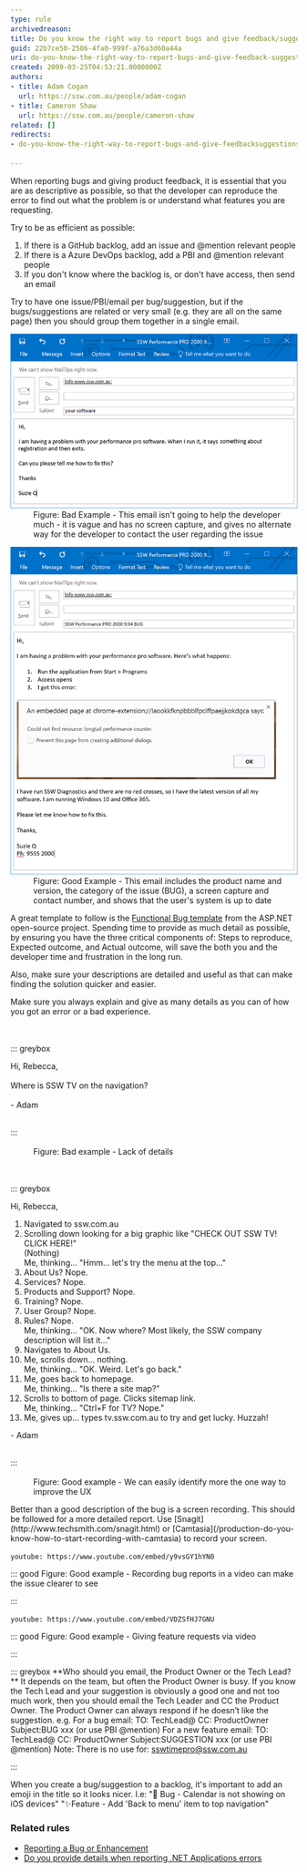 ```yaml
---
type: rule
archivedreason: 
title: Do you know the right way to report bugs and give feedback/suggestions?
guid: 22b7ce50-2586-4fa0-999f-a76a3d60a44a
uri: do-you-know-the-right-way-to-report-bugs-and-give-feedback-suggestions
created: 2009-03-25T04:53:21.0000000Z
authors:
- title: Adam Cogan
  url: https://ssw.com.au/people/adam-cogan
- title: Cameron Shaw
  url: https://ssw.com.au/people/cameron-shaw
related: []
redirects:
- do-you-know-the-right-way-to-report-bugs-and-give-feedbacksuggestions

---
```


When reporting bugs and giving product feedback, it is essential that you are as descriptive as possible, so that the developer can reproduce the error to find out what the problem is or understand what features you are requesting.

Try to be as efficient as possible:

1. If there is a GitHub backlog, add an issue and @mention relevant people
2. If there is a Azure DevOps backlog, add a PBI and @mention relevant people
3. If you don't know where the backlog is, or don't have access, then send an email


Try to have one issue/PBI/email per bug/suggestion, but if the bugs/suggestions are related or very small (e.g. they are all on the same page) then you should group them together in a single email.

<!--endintro-->
<dl class="badImage"><dt> <img src="do-you-know-the-right-way-to-report-bugs-bad-example.png" alt="do-you-know-the-right-way-to-report-bugs-bad-example.png"> <br>
   </dt><dd>Figure: Bad Example - This email isn't going to help the developer much - it is vague and has no screen capture, and gives no alternate way for the developer to contact the user regarding the issue</dd></dl><dl class="goodImage"><dt> <img src="do-you-know-the-right-way-to-report-bugs-good-example.png" alt="do-you-know-the-right-way-to-report-bugs-good-example.png"> <br>
   </dt><dd>Figure: Good Example - This email includes the product name and version, the category of the issue (BUG), a screen capture and contact number, and shows that the user's system is up to date<br></dd>
</dl>

A great template to follow is the [Functional Bug template](https://github.com/aspnet/Home/wiki/Functional-bug-template) from the ASP.NET open-source project. Spending time to provide as much detail as possible, by ensuring you have the three critical components of: Steps to reproduce, Expected outcome, and Actual outcome, will save the both you and the developer time and frustration in the long run. 


Also, make sure your descriptions are detailed and useful as that can make finding the solution quicker and easier.




Make sure you always explain and give as many details as you can of how you got an error or a bad experience.
<dl class="badImage"><dt><br><br>::: greybox<br><p>Hi, Rebecca, <br>
               <br>Where is SSW TV on the navigation?<br><br>- Adam  <br></p><br>:::<br><br></dt><dd>Figure: Bad example - Lack of details</dd></dl><dl class="goodImage"><dt><br><br>::: greybox<br><p>Hi, Rebecca,<br></p><ol><li>Navigated to ssw.com.au</li><li>Scrolling down looking for a big graphic like "CHECK OUT SSW TV! CLICK HERE!"<br>(Nothing)<br>Me, thinking… "Hmm… let's try the menu at the top..."</li><li>About Us? Nope.</li><li>Services? Nope.<br></li><li>Products and Support? Nope.</li><li>Training? Nope.</li><li>User Group? Nope.</li><li>Rules? Nope.<br>Me, thinking... "OK. Now where? Most likely, the SSW company description will list it..."</li><li>Navigates to About Us.</li><li>Me, scrolls down… nothing.<br>Me, thinking... "OK. Weird. Let's go back."</li><li>Me, goes back to homepage.<br>Me, thinking… "Is there a site map?"</li><li>Scrolls to bottom of page. Clicks sitemap link.<br>Me, thinking... "Ctrl+F for TV? Nope."</li><li>Me, gives up… types tv.ssw.com.au to try and get lucky. Huzzah!</li></ol><p>- Adam <br></p><br>:::<br><br></dt><dd>Figure: Good example - We can easily identify more the one way to improve the UX</dd></dl>
Better than a good description of the bug is a screen recording. This should be followed for a more detailed report. Use [Snagit](http://www.techsmith.com/snagit.html) or [Camtasia](/production-do-you-know-how-to-start-recording-with-camtasia) to record your screen.


`youtube: https://www.youtube.com/embed/y9vsGY1hYN0`
 


::: good
Figure: Good example - Recording bug reports in a video can make the issue clearer to see



:::



`youtube: https://www.youtube.com/embed/VDZSfHJ7GNU`
 


::: good
Figure: Good example - Giving feature requests via video


:::






::: greybox
 **Who should you email, the Product Owner or the Tech Lead?
** 
It depends on the team, but often the Product Owner is busy. If you know the Tech Lead and your suggestion is obviously a good one and not too much work, then you should email the Tech Leader and CC the Product Owner.
The Product Owner can always respond if he doesn’t like the suggestion.
e.g.
For a bug email:   TO: TechLead@  CC: ProductOwner  Subject:BUG xxx   (or use PBI @mention)
For a new feature email:  TO: TechLead@  CC: ProductOwner  Subject:SUGGESTION xxx  (or use PBI @mention)
Note: There is no use for: sswtimepro@ssw.com.au

:::




When you create a bug/suggestion to a backlog, it's important to add an emoji in the title so it looks nicer.
I.e: "🐛 Bug - Calendar is not showing on iOS devices" 
"✨Feature - Add 'Back to menu' item to top navigation"







### Related rules


* [Reporting a Bug or Enhancement](http://www.ssw.com.au/ssw/Standards/Support/bugreportorenhancement.aspx)
* [Do you provide details when reporting .NET Applications errors](/do-you-provide-details-when-reporting-net-applications-errors)
